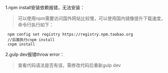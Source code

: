 1.npm install安装依赖报错，无法安装：
> 可以使用npm需要访问国外网站比较慢，可以使用国内镜像提升下载速度，命令行执行如下：
``` 
 npm config set registry https://registry.npm.taobao.org
 //后面执行cnpm install
 cnpm install 
```

2.gulp dev报错throw error：
> 查看代码语法是否有误，需修改代码后重新gulp dev







